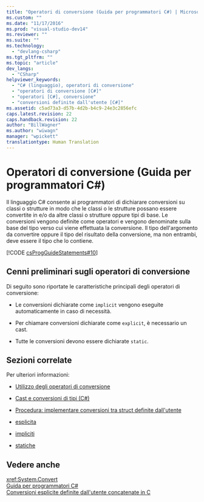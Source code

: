 ```yaml
---
title: "Operatori di conversione (Guida per programmatori C#) | Microsoft Docs"
ms.custom: ""
ms.date: "11/17/2016"
ms.prod: "visual-studio-dev14"
ms.reviewer: ""
ms.suite: ""
ms.technology: 
  - "devlang-csharp"
ms.tgt_pltfrm: ""
ms.topic: "article"
dev_langs: 
  - "CSharp"
helpviewer_keywords: 
  - "C# (linguaggio), operatori di conversione"
  - "operatori di conversione [C#]"
  - "operatori [C#], conversione"
  - "conversioni definite dall'utente [C#]"
ms.assetid: c5ad73a3-d57b-4d2b-b4c9-24e3c2856efc
caps.latest.revision: 22
caps.handback.revision: 22
author: "BillWagner"
ms.author: "wiwagn"
manager: "wpickett"
translationtype: Human Translation
---
```

# Operatori di conversione (Guida per programmatori C#)
Il linguaggio C\# consente ai programmatori di dichiarare conversioni su classi o strutture in modo che le classi o le strutture possano essere convertite in e\/o da altre classi o strutture oppure tipi di base.  Le conversioni vengono definite come operatori e vengono denominate sulla base del tipo verso cui viene effettuata la conversione.  Il tipo dell'argomento da convertire oppure il tipo del risultato della conversione, ma non entrambi, deve essere il tipo che lo contiene.  
  
 [!CODE [csProgGuideStatements#10](../CodeSnippet/VS_Snippets_VBCSharp/csProgGuideStatements#10)]  
  
## Cenni preliminari sugli operatori di conversione  
 Di seguito sono riportate le caratteristiche principali degli operatori di conversione:  
  
-   Le conversioni dichiarate come `implicit` vengono eseguite automaticamente in caso di necessità.  
  
-   Per chiamare conversioni dichiarate come `explicit`, è necessario un cast.  
  
-   Tutte le conversioni devono essere dichiarate `static`.  
  
## Sezioni correlate  
 Per ulteriori informazioni:  
  
-   [Utilizzo degli operatori di conversione](../../../csharp/programming-guide/statements-expressions-operators/using-conversion-operators.md)  
  
-   [Cast e conversioni di tipi \(C\#\)](../../../csharp/programming-guide/types/casting-and-type-conversions.md)  
  
-   [Procedura: implementare conversioni tra struct definite dall'utente](../../../csharp/programming-guide/statements-expressions-operators/how-to-implement-user-defined-conversions-between-structs.md)  
  
-   [esplicita](../../../csharp/language-reference/keywords/explicit.md)  
  
-   [impliciti](../../../csharp/language-reference/keywords/implicit.md)  
  
-   [statiche](../../../csharp/language-reference/keywords/static.md)  
  
## Vedere anche  
 <xref:System.Convert>   
 [Guida per programmatori C\#](../../../csharp/programming-guide/index.md)   
 [Conversioni esplicite definite dall'utente concatenate in C](http://go.microsoft.com/fwlink/?LinkId=112384)